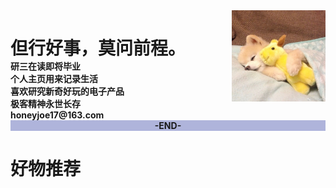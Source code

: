 <html>
<head> 
<meta charset="utf-8"> 
<title>HoneyJoe</title> 
</head>
<body>
 
<div id="container">

 
<div id="menu" style="height:px;width:px;float:left;">
<div id="header" style="background-color:;">
<h1 style="margin-bottom:0;">但行好事，莫问前程。</h1></div>
<b>研三在读即将毕业</b><br>
<b>个人主页用来记录生活</b><br>
<b>喜欢研究新奇好玩的电子产品</b><br>
<b>极客精神永世长存</b><br>
<b>honeyjoe17@163.com</div>
 
<div id="content" style="height:150px;width:150px;float:right;">
<div align=right>
<img src="image/joe.jpg" width="100%"></div>
</div>
 
<div id="footer" style="background-color:#afb4db;clear:both;text-align:center;"><b>-END-</div>
 
</div>
 
</body>
</html>

# 好物推荐


<!-- <div id="content" style="background-color:#ffffff;height:200px;width:200px;float:right;"> -->